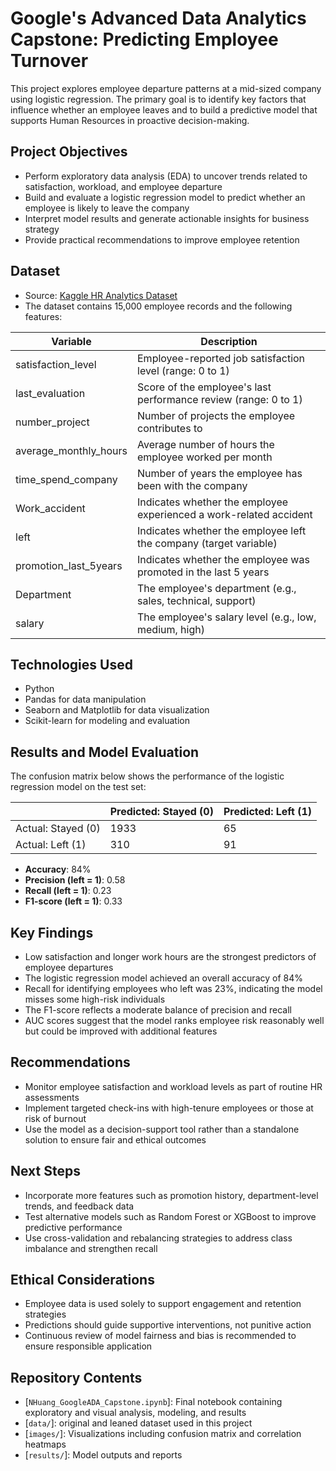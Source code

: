 # Google's Advanced Data Analytics Capstone: Predicting Employee Turnover

This project explores employee departure patterns at a mid-sized company using logistic regression. The primary goal is to identify key factors that influence whether an employee leaves and to build a predictive model that supports Human Resources in proactive decision-making.

## Project Objectives

- Perform exploratory data analysis (EDA) to uncover trends related to satisfaction, workload, and employee departure
- Build and evaluate a logistic regression model to predict whether an employee is likely to leave the company
- Interpret model results and generate actionable insights for business strategy
- Provide practical recommendations to improve employee retention

## Dataset

- Source: [Kaggle HR Analytics Dataset](https://www.kaggle.com/datasets/mfaisalqureshi/hr-analytics-and-job-prediction)
- The dataset contains 15,000 employee records and the following features:

| Variable               | Description                                                              |
|------------------------|---------------------------------------------------------------------------|
| satisfaction_level     | Employee-reported job satisfaction level (range: 0 to 1)                 |
| last_evaluation        | Score of the employee's last performance review (range: 0 to 1)          |
| number_project         | Number of projects the employee contributes to                           |
| average_monthly_hours  | Average number of hours the employee worked per month                    |
| time_spend_company     | Number of years the employee has been with the company                   |
| Work_accident          | Indicates whether the employee experienced a work-related accident       |
| left                   | Indicates whether the employee left the company (target variable)        |
| promotion_last_5years  | Indicates whether the employee was promoted in the last 5 years          |
| Department             | The employee's department (e.g., sales, technical, support)              |
| salary                 | The employee's salary level (e.g., low, medium, high)                    |


## Technologies Used

- Python 
- Pandas for data manipulation  
- Seaborn and Matplotlib for data visualization  
- Scikit-learn for modeling and evaluation

## Results and Model Evaluation
The confusion matrix below shows the performance of the logistic regression model on the test set:

|                | Predicted: Stayed (0) | Predicted: Left (1) |
|----------------|------------------------|----------------------|
| Actual: Stayed (0) | 1933                   | 65                   |
| Actual: Left (1)   | 310                    | 91                   |

- **Accuracy**: 84%  
- **Precision (left = 1)**: 0.58  
- **Recall (left = 1)**: 0.23  
- **F1-score (left = 1)**: 0.33

## Key Findings

- Low satisfaction and longer work hours are the strongest predictors of employee departures
- The logistic regression model achieved an overall accuracy of 84%
- Recall for identifying employees who left was 23%, indicating the model misses some high-risk individuals
- The F1-score reflects a moderate balance of precision and recall
- AUC scores suggest that the model ranks employee risk reasonably well but could be improved with additional features

## Recommendations

- Monitor employee satisfaction and workload levels as part of routine HR assessments
- Implement targeted check-ins with high-tenure employees or those at risk of burnout
- Use the model as a decision-support tool rather than a standalone solution to ensure fair and ethical outcomes

## Next Steps

- Incorporate more features such as promotion history, department-level trends, and feedback data
- Test alternative models such as Random Forest or XGBoost to improve predictive performance
- Use cross-validation and rebalancing strategies to address class imbalance and strengthen recall

## Ethical Considerations

- Employee data is used solely to support engagement and retention strategies
- Predictions should guide supportive interventions, not punitive action
- Continuous review of model fairness and bias is recommended to ensure responsible application

## Repository Contents

- [`NHuang_GoogleADA_Capstone.ipynb`]: Final notebook containing exploratory and visual analysis, modeling, and results
- [`data/`]: original and leaned dataset used in this project
- [`images/`]: Visualizations including confusion matrix and correlation heatmaps
- [`results/`]: Model outputs and reports

